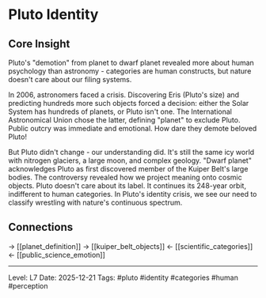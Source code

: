 # Pluto Identity

## Core Insight
Pluto's "demotion" from planet to dwarf planet revealed more about human psychology than astronomy - categories are human constructs, but nature doesn't care about our filing systems.

In 2006, astronomers faced a crisis. Discovering Eris (Pluto's size) and predicting hundreds more such objects forced a decision: either the Solar System has hundreds of planets, or Pluto isn't one. The International Astronomical Union chose the latter, defining "planet" to exclude Pluto. Public outcry was immediate and emotional. How dare they demote beloved Pluto!

But Pluto didn't change - our understanding did. It's still the same icy world with nitrogen glaciers, a large moon, and complex geology. "Dwarf planet" acknowledges Pluto as first discovered member of the Kuiper Belt's large bodies. The controversy revealed how we project meaning onto cosmic objects. Pluto doesn't care about its label. It continues its 248-year orbit, indifferent to human categories. In Pluto's identity crisis, we see our need to classify wrestling with nature's continuous spectrum.

## Connections
→ [[planet_definition]]
→ [[kuiper_belt_objects]]
← [[scientific_categories]]
← [[public_science_emotion]]

---
Level: L7
Date: 2025-12-21
Tags: #pluto #identity #categories #human #perception